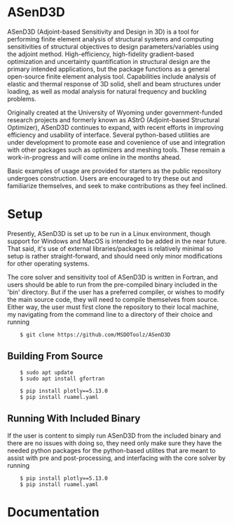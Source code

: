 # ASenD3D

ASenD3D (Adjoint-based Sensitivity and Design in 3D) is a tool for performing finite element analysis of structural systems and computing sensitivities of structural objectives to design parameters/variables using the adjoint method.  High-efficiency, high-fidelity gradient-based optimization and uncertainty quantification in structural design are the primary intended applications, but the package functions as a general open-source finite element analysis tool.  Capabilities include analysis of elastic and thermal response of 3D solid, shell and beam structures under loading, as well as modal analysis for natural frequency and buckling problems.

Originally created at the University of Wyoming under government-funded research projects and formerly known as AStrO (Adjoint-based Structural Optimizer), ASenD3D continues to expand, with recent efforts in improving efficiency and usability of interface.  Several python-based utilities are under development to promote ease and covenience of use and integration with other packages such as optimizers and meshing tools.  These remain a work-in-progress and will come online in the months ahead.

Basic examples of usage are provided for starters as the public repository undergoes construction.  Users are encouraged to try these out and familiarize themselves, and seek to make contributions as they feel inclined.

# Setup

Presently, ASenD3D is set up to be run in a Linux environment, though support for Windows and MacOS is intended to be added in the near future.  That said, it's use of external libraries/packages is relatively minimal so setup is rather straight-forward, and should need only minor modifications for other operating systems.

The core solver and sensitivity tool of ASenD3D is written in Fortran, and users should be able to run from the pre-compiled binary included in the 'bin' directory.  But if the user has a preferred compiler, or wishes to modify the main source code, they will need to compile themselves from source.  Either way, the user must first clone the repository to their local machine, my navigating from the command line to a directory of their choice and running

        $ git clone https://github.com/MSDOToolz/ASenD3D

## Building From Source

        $ sudo apt update
        $ sudo apt install gfortran

        $ pip install plotly==5.13.0
        $ pip install ruamel.yaml

## Running With Included Binary

If the user is content to simply run ASenD3D from the included binary and there are no issues with doing so, they need only make sure they have the needed python packages for the python-based utilites that are meant to assist with pre and post-processing, and interfacing with the core solver by running

        $ pip install plotly==5.13.0
        $ pip install ruamel.yaml

# Documentation
